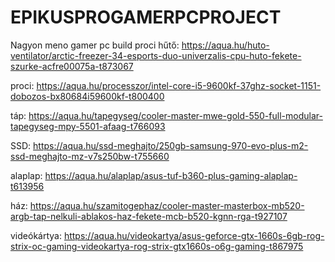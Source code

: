 # EPIKUSPROGAMERPCPROJECT
Nagyon meno gamer pc build 
proci hűtő:
https://aqua.hu/huto-ventilator/arctic-freezer-34-esports-duo-univerzalis-cpu-huto-fekete-szurke-acfre00075a-t873067

proci:
https://aqua.hu/processzor/intel-core-i5-9600kf-37ghz-socket-1151-dobozos-bx80684i59600kf-t800400

táp:
https://aqua.hu/tapegyseg/cooler-master-mwe-gold-550-full-modular-tapegyseg-mpy-5501-afaag-t766093

SSD:
https://aqua.hu/ssd-meghajto/250gb-samsung-970-evo-plus-m2-ssd-meghajto-mz-v7s250bw-t755660

alaplap:
https://aqua.hu/alaplap/asus-tuf-b360-plus-gaming-alaplap-t613956

ház:
https://aqua.hu/szamitogephaz/cooler-master-masterbox-mb520-argb-tap-nelkuli-ablakos-haz-fekete-mcb-b520-kgnn-rga-t927107

videókártya:
https://aqua.hu/videokartya/asus-geforce-gtx-1660s-6gb-rog-strix-oc-gaming-videokartya-rog-strix-gtx1660s-o6g-gaming-t867975
